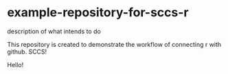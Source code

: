 # example-repository-for-sccs-r
description of what intends to do

This repository is created to demonstrate the workflow of connecting r with github. SCCS!

Hello!


